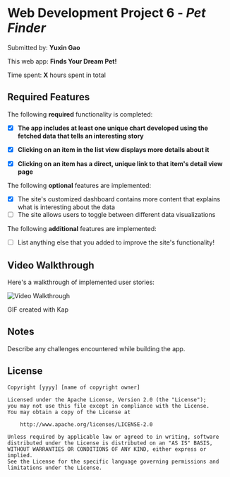 # Web Development Project 6 - *Pet Finder*

Submitted by: **Yuxin Gao**

This web app: **Finds Your Dream Pet!**

Time spent: **X** hours spent in total

## Required Features

The following **required** functionality is completed:

- [x] **The app includes at least one unique chart developed using the fetched data that tells an interesting story**
- [x] **Clicking on an item in the list view displays more details about it**
- [x] **Clicking on an item has a direct, unique link to that item's detail view page**


The following **optional** features are implemented:

- [x] The site's customized dashboard contains more content that explains what is interesting about the data
- [ ] The site allows users to toggle between different data visualizations

The following **additional** features are implemented:

* [ ] List anything else that you added to improve the site's functionality!

## Video Walkthrough

Here's a walkthrough of implemented user stories:

<img src='http://i.imgur.com/link/to/your/gif/file.gif](https://github.com/EvelynGao233/codepath-dataDashboard/blob/main/Kapture%202023-10-27%20at%2019.37.30.gif' title='Video Walkthrough' width='' alt='Video Walkthrough' />

<!-- Replace this with whatever GIF tool you used! -->
GIF created with Kap  
<!-- Recommended tools:
[Kap](https://getkap.co/) for macOS
[ScreenToGif](https://www.screentogif.com/) for Windows
[peek](https://github.com/phw/peek) for Linux. -->

## Notes

Describe any challenges encountered while building the app.

## License

    Copyright [yyyy] [name of copyright owner]

    Licensed under the Apache License, Version 2.0 (the "License");
    you may not use this file except in compliance with the License.
    You may obtain a copy of the License at

        http://www.apache.org/licenses/LICENSE-2.0

    Unless required by applicable law or agreed to in writing, software
    distributed under the License is distributed on an "AS IS" BASIS,
    WITHOUT WARRANTIES OR CONDITIONS OF ANY KIND, either express or implied.
    See the License for the specific language governing permissions and
    limitations under the License.
